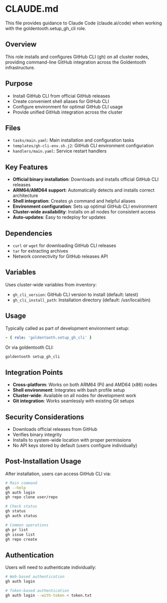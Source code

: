 # CLAUDE.md

This file provides guidance to Claude Code (claude.ai/code) when working with the goldentooth.setup_gh_cli role.

## Overview

This role installs and configures GitHub CLI (gh) on all cluster nodes, providing command-line GitHub integration across the Goldentooth infrastructure.

## Purpose

- Install GitHub CLI from official GitHub releases
- Create convenient shell aliases for GitHub CLI
- Configure environment for optimal GitHub CLI usage
- Provide unified GitHub integration across the cluster

## Files

- `tasks/main.yaml`: Main installation and configuration tasks
- `templates/gh-cli-env.sh.j2`: GitHub CLI environment configuration
- `handlers/main.yaml`: Service restart handlers

## Key Features

- **Official binary installation**: Downloads and installs official GitHub CLI releases
- **ARM64/AMD64 support**: Automatically detects and installs correct architecture
- **Shell integration**: Creates `gh` command and helpful aliases
- **Environment configuration**: Sets up optimal GitHub CLI environment
- **Cluster-wide availability**: Installs on all nodes for consistent access
- **Auto-updates**: Easy to redeploy for updates

## Dependencies

- `curl` or `wget` for downloading GitHub CLI releases
- `tar` for extracting archives
- Network connectivity for GitHub releases API

## Variables

Uses cluster-wide variables from inventory:
- `gh_cli_version`: GitHub CLI version to install (default: latest)
- `gh_cli_install_path`: Installation directory (default: /usr/local/bin)

## Usage

Typically called as part of development environment setup:
```yaml
- { role: 'goldentooth.setup_gh_cli' }
```

Or via goldentooth CLI:
```bash
goldentooth setup_gh_cli
```

## Integration Points

- **Cross-platform**: Works on both ARM64 (Pi) and AMD64 (x86) nodes
- **Shell environment**: Integrates with bash profile setup
- **Cluster-wide**: Available on all nodes for development work
- **Git integration**: Works seamlessly with existing Git setups

## Security Considerations

- Downloads official releases from GitHub
- Verifies binary integrity
- Installs to system-wide location with proper permissions
- No API keys stored by default (users configure individually)

## Post-Installation Usage

After installation, users can access GitHub CLI via:
```bash
# Main command
gh --help
gh auth login
gh repo clone user/repo

# Check status
gh status
gh auth status

# Common operations  
gh pr list
gh issue list
gh repo create
```

## Authentication

Users will need to authenticate individually:
```bash
# Web-based authentication
gh auth login

# Token-based authentication
gh auth login --with-token < token.txt
```